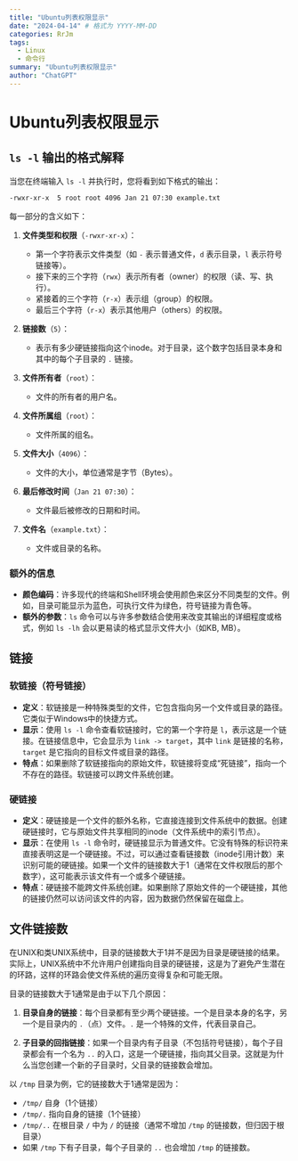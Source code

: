 ```yaml
---
title: "Ubuntu列表权限显示"
date: "2024-04-14" # 格式为 YYYY-MM-DD
categories: RrJm
tags:
  - Linux
  - 命令行
summary: "Ubuntu列表权限显示"
author: "ChatGPT"
---
```


# Ubuntu列表权限显示

## `ls -l` 输出的格式解释
当您在终端输入 `ls -l` 并执行时，您将看到如下格式的输出：

``` bash
-rwxr-xr-x  5 root root 4096 Jan 21 07:30 example.txt
```

每一部分的含义如下：

1. **文件类型和权限**（`-rwxr-xr-x`）：
   - 第一个字符表示文件类型（如 `-` 表示普通文件，`d` 表示目录，`l` 表示符号链接等）。
   - 接下来的三个字符（`rwx`）表示所有者（owner）的权限（读、写、执行）。
   - 紧接着的三个字符（`r-x`）表示组（group）的权限。
   - 最后三个字符（`r-x`）表示其他用户（others）的权限。

2. **链接数**（`5`）：
   - 表示有多少硬链接指向这个inode。对于目录，这个数字包括目录本身和其中的每个子目录的 `.` 链接。

3. **文件所有者**（`root`）：
   - 文件的所有者的用户名。

4. **文件所属组**（`root`）：
   - 文件所属的组名。

5. **文件大小**（`4096`）：
   - 文件的大小，单位通常是字节（Bytes）。

6. **最后修改时间**（`Jan 21 07:30`）：
   - 文件最后被修改的日期和时间。

7. **文件名**（`example.txt`）：
   - 文件或目录的名称。

### 额外的信息
- **颜色编码**：许多现代的终端和Shell环境会使用颜色来区分不同类型的文件。例如，目录可能显示为蓝色，可执行文件为绿色，符号链接为青色等。
- **额外的参数**：`ls` 命令可以与许多参数结合使用来改变其输出的详细程度或格式，例如 `ls -lh` 会以更易读的格式显示文件大小（如KB, MB）。

## 链接

### 软链接（符号链接）
- **定义**：软链接是一种特殊类型的文件，它包含指向另一个文件或目录的路径。它类似于Windows中的快捷方式。
- **显示**：使用 `ls -l` 命令查看软链接时，它的第一个字符是 `l`，表示这是一个链接。在链接信息中，它会显示为 `link -> target`，其中 `link` 是链接的名称，`target` 是它指向的目标文件或目录的路径。
- **特点**：如果删除了软链接指向的原始文件，软链接将变成“死链接”，指向一个不存在的路径。软链接可以跨文件系统创建。

### 硬链接
- **定义**：硬链接是一个文件的额外名称，它直接连接到文件系统中的数据。创建硬链接时，它与原始文件共享相同的inode（文件系统中的索引节点）。
- **显示**：在使用 `ls -l` 命令时，硬链接显示为普通文件。它没有特殊的标识符来直接表明这是一个硬链接。不过，可以通过查看链接数（inode引用计数）来识别可能的硬链接。如果一个文件的链接数大于1（通常在文件权限后的那个数字），这可能表示该文件有一个或多个硬链接。
- **特点**：硬链接不能跨文件系统创建。如果删除了原始文件的一个硬链接，其他的链接仍然可以访问该文件的内容，因为数据仍然保留在磁盘上。


## 文件链接数

在UNIX和类UNIX系统中，目录的链接数大于1并不是因为目录是硬链接的结果。实际上，UNIX系统中不允许用户创建指向目录的硬链接，这是为了避免产生潜在的环路，这样的环路会使文件系统的遍历变得复杂和可能无限。

目录的链接数大于1通常是由于以下几个原因：

1. **目录自身的链接**：每个目录都有至少两个硬链接。一个是目录本身的名字，另一个是目录内的 `.`（点）文件。`.` 是一个特殊的文件，代表目录自己。

2. **子目录的回指链接**：如果一个目录内有子目录（不包括符号链接），每个子目录都会有一个名为 `..` 的入口，这是一个硬链接，指向其父目录。这就是为什么当您创建一个新的子目录时，父目录的链接数会增加。

以 `/tmp` 目录为例，它的链接数大于1通常是因为：

- `/tmp/` 自身（1个链接）
- `/tmp/.` 指向自身的链接（1个链接）
- `/tmp/..` 在根目录 `/` 中为 `/` 的链接（通常不增加 `/tmp` 的链接数，但归因于根目录）
- 如果 `/tmp` 下有子目录，每个子目录的 `..` 也会增加 `/tmp` 的链接数。
